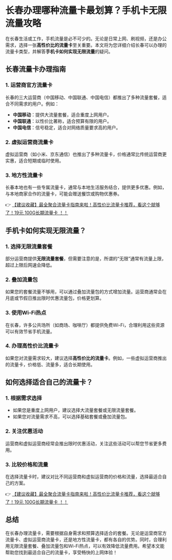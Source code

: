 # 长春办理哪种流量卡最划算？手机卡无限流量攻略

在长春生活或工作，手机流量是必不可少的。无论是日常上网、刷视频，还是办公需求，选择一张**高性价比的流量卡**至关重要。本文将为您详细介绍长春可以办理的流量卡类型，并解答**手机卡如何实现无限流量**的疑问。

## 长春流量卡办理指南

### 1. 运营商官方流量卡
长春的三大运营商（中国移动、中国联通、中国电信）都推出了多种流量套餐，适合不同需求的用户。例如：
- **中国移动**：提供大流量套餐，适合重度上网用户。
- **中国联通**：以性价比著称，适合预算有限的用户。
- **中国电信**：信号稳定，适合对网络质量要求高的用户。

### 2. 虚拟运营商流量卡
虚拟运营商（如小米、京东通信）也推出了多种流量卡，价格通常比传统运营商更实惠，适合短期或临时使用。

### 3. 地方性流量卡
长春本地也有一些专属流量卡，通常与本地生活服务结合，提供更多优惠。例如，与本地商家合作的流量卡，可能会赠送餐饮或购物优惠券。

👉 [【建议收藏】最全聚合流量卡指南来啦！高性价比流量卡推荐，看这个就够了！19元 100G长期流量卡 ！！](https://bit.ly/Liuliangka)

## 手机卡如何实现无限流量？

### 1. 选择无限流量套餐
部分运营商提供**无限流量套餐**，但需要注意的是，所谓的“无限”通常有流量上限，超过上限后网速会降低。

### 2. 叠加流量包
如果您的套餐流量不够用，可以通过叠加流量包的方式增加流量。运营商通常会在月底或节假日推出限时优惠流量包，价格更划算。

### 3. 使用Wi-Fi热点
在长春，许多公共场所（如商场、咖啡厅）都提供免费Wi-Fi，合理利用这些资源可以有效节省手机流量。

### 4. 办理高性价比流量卡
如果您对流量需求较大，建议选择**高性价比的流量卡**。例如，一些虚拟运营商推出的流量卡，价格低、流量多，适合长期使用。

## 如何选择适合自己的流量卡？

### 1. 根据需求选择
- 如果您是重度上网用户，建议选择大流量套餐或无限流量套餐。
- 如果您对流量需求不高，可以选择基础套餐或叠加流量包。

### 2. 关注优惠活动
运营商和虚拟运营商经常会推出限时优惠活动，关注这些活动可以帮您节省更多费用。

### 3. 比较价格和流量
在选择流量卡时，建议对比不同运营商和虚拟运营商的价格和流量，选择最适合自己的方案。

👉 [【建议收藏】最全聚合流量卡指南来啦！高性价比流量卡推荐，看这个就够了！19元 100G长期流量卡 ！！](https://bit.ly/Liuliangka)

## 总结

在长春办理流量卡，需要根据自身需求和预算选择适合的套餐。无论是运营商官方流量卡、虚拟运营商流量卡，还是地方性流量卡，都有各自的优势。同时，合理利用无限流量套餐、叠加流量包和Wi-Fi热点，可以有效降低流量费用。希望本文能帮助您找到最适合自己的流量卡，享受畅快的上网体验！